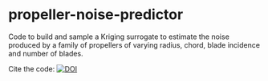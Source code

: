 # propeller-noise-predictor
Code to build and sample a Kriging surrogate to estimate the noise produced by a family of propellers of varying radius, chord, blade incidence and number of blades.

Cite the code: [![DOI](https://zenodo.org/badge/381293929.svg)](https://zenodo.org/badge/latestdoi/381293929)
